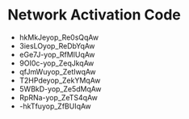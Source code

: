 # Network Activation Code
* hkMkJeyop_Re0sQqAw
* 3iesLOyop_ReDbYqAw
* eGe7J-yop_RfMIUqAw
* 9OI0c-yop_ZeqJkqAw
* qfJmWuyop_ZetIwqAw
* T2HPdeyop_ZekYMqAw
* 5WBkD-yop_Ze5dMqAw
* RpRNa-yop_ZeTS4qAw
* -hkTfuyop_ZfBUIqAw